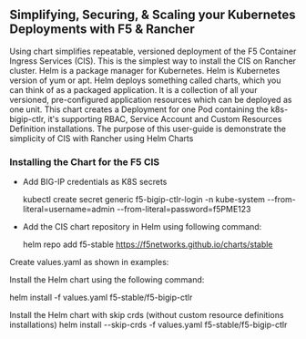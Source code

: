 ## Simplifying, Securing, & Scaling your Kubernetes Deployments with F5 & Rancher

Using chart simplifies repeatable, versioned deployment of the F5 Container Ingress Services (CIS). This is the simplest way to install the CIS on Rancher cluster. Helm is a package manager for Kubernetes. Helm is Kubernetes version of yum or apt. Helm deploys something called charts, which you can think of as a packaged application. It is a collection of all your versioned, pre-configured application resources which can be deployed as one unit. This chart creates a Deployment for one Pod containing the k8s-bigip-ctlr, it's supporting RBAC, Service Account and Custom Resources Definition installations. The purpose of this user-guide is demonstrate the simplicity of CIS with Rancher using Helm Charts

### Installing the Chart for the F5 CIS

* Add BIG-IP credentials as K8S secrets

    kubectl create secret generic f5-bigip-ctlr-login -n kube-system --from-literal=username=admin --from-literal=password=f5PME123

* Add the CIS chart repository in Helm using following command:

    helm repo add f5-stable https://f5networks.github.io/charts/stable

Create values.yaml as shown in examples:

Install the Helm chart using the following command:

helm install -f values.yaml <new-chart-name> f5-stable/f5-bigip-ctlr

Install the Helm chart with skip crds (without custom resource definitions installations)
helm install --skip-crds -f values.yaml <new-chart-name> f5-stable/f5-bigip-ctlr



